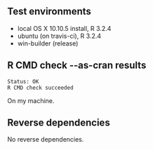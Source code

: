 ## Test environments
* local OS X 10.10.5 install, R 3.2.4
* ubuntu (on travis-ci), R 3.2.4
* win-builder (release)

## R CMD check --as-cran results
```
Status: OK
R CMD check succeeded
```
On my machine.

## Reverse dependencies
No reverse dependencies.

